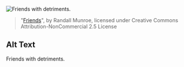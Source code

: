![Friends with detriments.](https://imgs.xkcd.com/comics/friends.png)
> "[Friends](https://xkcd.com/513/)", by Randall Munroe, licensed under Creative Commons Attribution-NonCommercial 2.5 License

## Alt Text
Friends with detriments.
